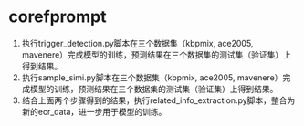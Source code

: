 # corefprompt
1. 执行trigger_detection.py脚本在三个数据集（kbpmix, ace2005, mavenere）完成模型的训练，预测结果在三个数据集的测试集（验证集）上得到结果。
2. 执行sample_simi.py脚本在三个数据集（kbpmix, ace2005, mavenere）完成模型的训练，预测结果在三个数据集的测试集（验证集）上得到结果。
3. 结合上面两个步骤得到的结果，执行related_info_extraction.py脚本，整合为新的ecr_data，进一步用于模型的训练。